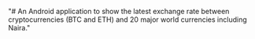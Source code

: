"# An Android application to show the latest exchange rate between cryptocurrencies (BTC and ETH) and 20 major world currencies including Naira." 
